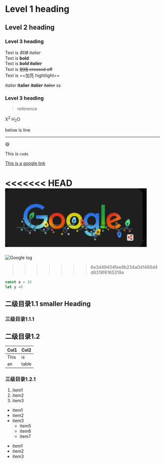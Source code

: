 # Level 1 heading

## Level 2 heading

### Level 3 heading

Text is *斜体 italier* <br/>
Text is **bold**  <br/>
Text is ***bold italier***  <br/>
Text is ~~划线 crossed off~~  <br/>
Text is ==加亮 hightlight==  <br/>

<i>italier</i>
<b>italier</b>
<b><i>italier</i></b>
<del>italier</del>
<highlight>ss</highlight>

### Level 3 heading



> reference

X<sup>2</sup>
H<sub>2</sub>O


below is line
**************************

:smile:

This is `code`

[This is a google link](https://google.com)

<<<<<<< HEAD
![Google log](./google_log.JPG)
=======
![Google log](/google_log.JPG)
>>>>>>> 6e3d49404fee9b234a0d1466d4d8318f6165319a


```js
const a = 10
let y =8
```

## 二级目录1.1 smaller Heading
### 三级目录1.1.1


## 二级目录1.2
| Col1  | Col2 |
| ----- | ----- |
| This  | is    |
| an    | table    |



### 三级目录1.2.1
1. item1
2. item2
3. item3


+ item1
+ item2
+ item3
    * item5
    * item6
    * item7


- item1
- item2
- item3

